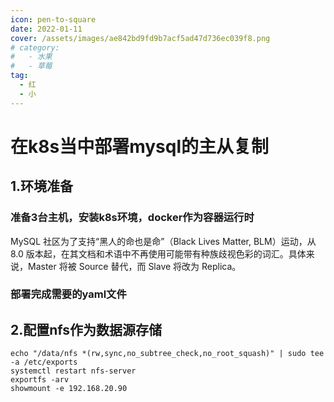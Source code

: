```yaml
---
icon: pen-to-square
date: 2022-01-11
cover: /assets/images/ae842bd9fd9b7acf5ad47d736ec039f8.png
# category:
#   - 水果
#   - 草莓
tag:
  - 红
  - 小
---
```


# 在k8s当中部署mysql的主从复制

## 1.环境准备

### 准备3台主机，安装k8s环境，docker作为容器运行时

MySQL 社区为了支持“黑人的命也是命”（Black Lives Matter, BLM）运动，从 8.0 版本起，在其文档和术语中不再使用可能带有种族歧视色彩的词汇。具体来说，Master 将被 Source 替代，而 Slave 将改为 Replica。

### 部署完成需要的yaml文件
<!-- more -->
## 2.配置nfs作为数据源存储
```Shell
echo "/data/nfs *(rw,sync,no_subtree_check,no_root_squash)" | sudo tee -a /etc/exports
systemctl restart nfs-server
exportfs -arv
showmount -e 192.168.20.90
```